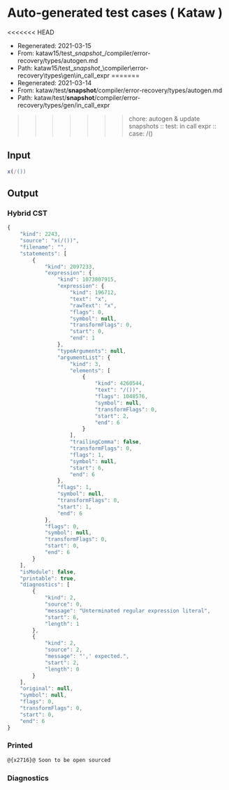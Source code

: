 # Auto-generated test cases ( Kataw )
<<<<<<< HEAD
- Regenerated: 2021-03-15
- From: kataw15/test\__snapshot__/compiler/error-recovery/types/autogen.md
- Path: kataw15/test\__snapshot__\compiler\error-recovery\types\gen\in_call_expr
=======
- Regenerated: 2021-03-14
- From: kataw/test/__snapshot__/compiler/error-recovery/types/autogen.md
- Path: kataw/test/__snapshot__/compiler/error-recovery/types/gen/in_call_expr
>>>>>>> chore: autogen & update snapshots
> :: test: in call expr
> :: case: /()
## Input

`````js
x(/())
`````

## Output

### Hybrid CST

```javascript
{
    "kind": 2243,
    "source": "x(/())",
    "filename": "",
    "statements": [
        {
            "kind": 2097233,
            "expression": {
                "kind": 1073807915,
                "expression": {
                    "kind": 196712,
                    "text": "x",
                    "rawText": "x",
                    "flags": 0,
                    "symbol": null,
                    "transformFlags": 0,
                    "start": 0,
                    "end": 1
                },
                "typeArguments": null,
                "argumentList": {
                    "kind": 3,
                    "elements": [
                        {
                            "kind": 4260544,
                            "text": "/())",
                            "flags": 1048576,
                            "symbol": null,
                            "transformFlags": 0,
                            "start": 2,
                            "end": 6
                        }
                    ],
                    "trailingComma": false,
                    "transformFlags": 0,
                    "flags": 1,
                    "symbol": null,
                    "start": 6,
                    "end": 6
                },
                "flags": 1,
                "symbol": null,
                "transformFlags": 0,
                "start": 1,
                "end": 6
            },
            "flags": 0,
            "symbol": null,
            "transformFlags": 0,
            "start": 0,
            "end": 6
        }
    ],
    "isModule": false,
    "printable": true,
    "diagnostics": [
        {
            "kind": 2,
            "source": 0,
            "message": "Unterminated regular expression literal",
            "start": 6,
            "length": 1
        },
        {
            "kind": 2,
            "source": 2,
            "message": "',' expected.",
            "start": 2,
            "length": 0
        }
    ],
    "original": null,
    "symbol": null,
    "flags": 0,
    "transformFlags": 0,
    "start": 0,
    "end": 6
}
```

### Printed

```javascript
@{x2716}@ Soon to be open sourced
```

### Diagnostics

```javascript

```

